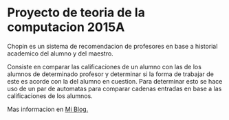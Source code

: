 Proyecto de teoria de la computacion 2015A
===========================================

Chopin es un sistema de recomendacion de profesores en base a historial academico del 
alumno y del maestro.

Consiste en comparar las calificaciones de un alumno con las de los alumnos de determinado
profesor y determinar si la forma de trabajar de este es acorde con la del alumno en 
cuestion. Para determinar esto se hace uso de un par de automatas para comparar cadenas
entradas en base a las calificaciones de los alumnos.

Mas informacion en [Mi Blog.](http://darckjack.github.io/)
